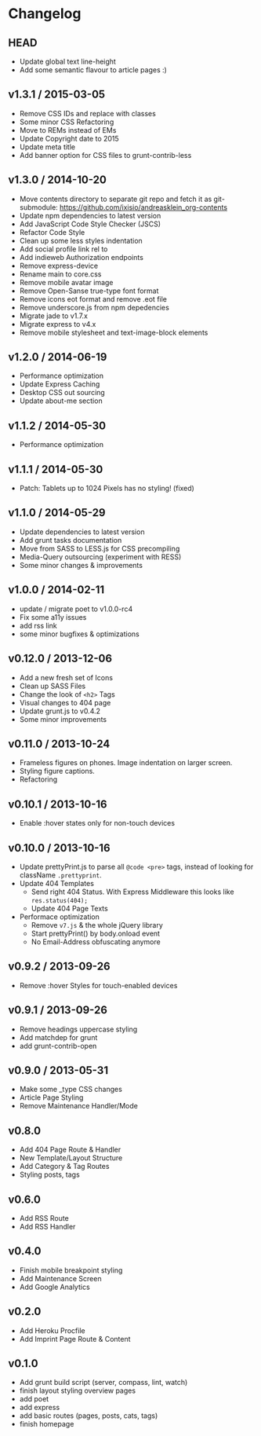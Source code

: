 # Changelog

## HEAD
* Update global text line-height
* Add some semantic flavour to article pages :)

## v1.3.1 / 2015-03-05
* Remove CSS IDs and replace with classes
* Some minor CSS Refactoring
* Move to REMs instead of EMs
* Update Copyright date to 2015
* Update meta title
* Add banner option for CSS files to grunt-contrib-less

## v1.3.0 / 2014-10-20
* Move contents directory to separate git repo and fetch it as git-submodule: https://github.com/ixisio/andreasklein_org-contents
* Update npm dependencies to latest version
* Add JavaScript Code Style Checker (JSCS)
* Refactor Code Style
* Clean up some less styles indentation
* Add social profile link rel to <head>
* Add indieweb Authorization endpoints
* Remove express-device
* Rename main to core.css
* Remove mobile avatar image
* Remove Open-Sanse true-type font format
* Remove icons eot format and remove .eot file
* Remove underscore.js from npm depedencies
* Migrate jade to v1.7.x
* Migrate express to v4.x
* Remove mobile stylesheet and text-image-block elements

## v1.2.0 / 2014-06-19
* Performance optimization
* Update Express Caching
* Desktop CSS out sourcing
* Update about-me section

## v1.1.2 / 2014-05-30
* Performance optimization

## v1.1.1 / 2014-05-30
* Patch: Tablets up to 1024 Pixels has no styling! (fixed)

## v1.1.0 / 2014-05-29
* Update dependencies to latest version
* Add grunt tasks documentation
* Move from SASS to LESS.js for CSS precompiling
* Media-Query outsourcing (experiment with RESS)
* Some minor changes & improvements

## v1.0.0 / 2014-02-11
* update / migrate poet to v1.0.0-rc4
* Fix some a11y issues
* add rss link
* some minor bugfixes & optimizations

## v0.12.0 / 2013-12-06
* Add a new fresh set of Icons
* Clean up SASS Files
* Change the look of `<h2>` Tags
* Visual changes to 404 page
* Update grunt.js to v0.4.2
* Some minor improvements

## v0.11.0 / 2013-10-24
* Frameless figures on phones. Image indentation on larger screen.
* Styling figure captions.
* Refactoring

## v0.10.1 / 2013-10-16
* Enable :hover states only for non-touch devices


## v0.10.0 / 2013-10-16
* Update prettyPrint.js to parse all `@code <pre>` tags, instead of looking for className `.prettyprint`.
* Update 404 Templates
  * Send right 404 Status. With Express Middleware this looks like `res.status(404);`
  * Update 404 Page Texts
* Performace optimization
  * Remove `v7.js` & the whole jQuery library
  * Start prettyPrint() by body.onload event
  * No Email-Address obfuscating anymore

## v0.9.2 / 2013-09-26
* Remove :hover Styles for touch-enabled devices

## v0.9.1 / 2013-09-26
* Remove headings uppercase styling
* Add matchdep for grunt
* add grunt-contrib-open

## v0.9.0 / 2013-05-31
* Make some _type CSS changes
* Article Page Styling
* Remove Maintenance Handler/Mode

## v0.8.0
* Add 404 Page Route & Handler
* New Template/Layout Structure
* Add Category & Tag Routes
* Styling posts, tags

## v0.6.0
* Add RSS Route
* Add RSS Handler

## v0.4.0
* Finish mobile breakpoint styling
* Add Maintenance Screen
* Add Google Analytics

## v0.2.0
* Add Heroku Procfile
* Add Imprint Page Route & Content

## v0.1.0
* Add grunt build script (server, compass, lint, watch)
* finish layout styling overview pages
* add poet
* add express
* add basic routes (pages, posts, cats, tags)
* finish homepage
